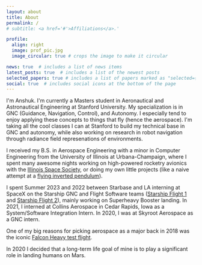 ```yaml
---
layout: about
title: About
permalink: /
# subtitle: <a href='#'>Affiliations</a>.'

profile:
  align: right
  image: prof_pic.jpg
  image_circular: true # crops the image to make it circular

news: true  # includes a list of news items
latest_posts: true  # includes a list of the newest posts
selected_papers: true # includes a list of papers marked as "selected={true}"
social: true  # includes social icons at the bottom of the page
---
```


I'm Anshuk. I'm currently a Masters student in Aeronautical and Astronautical Engineering at Stanford University. My specialization is in GNC (Guidance, Navigation, Control), and Autonomy. I especially tend to enjoy applying these concepts to things that fly (hence the aerospace). I'm taking all the cool classes I can at Stanford to build my technical base in GNC and autonomy, while also working on research in robot navigation through radiance field represenations of environments. 

I received my B.S. in Aerospace Engineering with a minor in Computer Engineering from the University of Illinois at Urbana-Champaign, where I spent many awesome nights working on high-powered rocketry avionics with the [Illinois Space Society](https://www.illinoisspacesociety.org/), or doing my own little projects (like a naive attempt at a [flying inverted pendulum](https://www.youtube.com/watch?v=7N7ZdDmsYzY)).

I spent Summer 2023 and 2022 between Starbase and LA interning at SpaceX on the Starship GNC and Flight Software teams ([Starship Flight 1](https://www.youtube.com/watch?v=_krgcofiM6M) and [Starship Flight 2](https://www.youtube.com/watch?v=C3iHAgwIYtI)), mainly working on Superheavy Booster landing. In 2021, I interned at Collins Aerospace in Cedar Rapids, Iowa as a System/Software Integration Intern. In 2020, I was at Skyroot Aerospace as a GNC intern.

One of my big reasons for picking aerospace as a major back in 2018 was the iconic [Falcon Heavy test flight](https://www.youtube.com/watch?v=A0FZIwabctw).

In 2020 I decided that a long-term life goal of mine is to play a significant role in landing humans on Mars. 

<!-- Other non-aerospace fun (maybe stereotypical) things about me:
* I grew up in Hyderabad, India and only moved to the US in 2019. Hyderabad is my home.
* I love Interstellar (watching the movie and listening to the music).
* I follow Formula 1 closely.
* I used to play Tabla in high school.
* My music taste includes Arijit Singh, Taylor Swift, Green Day, AJR, Kishore Kumar, Blackpink... (it's varied).
* I like bouldering but am only at a V3 level. -->
  
